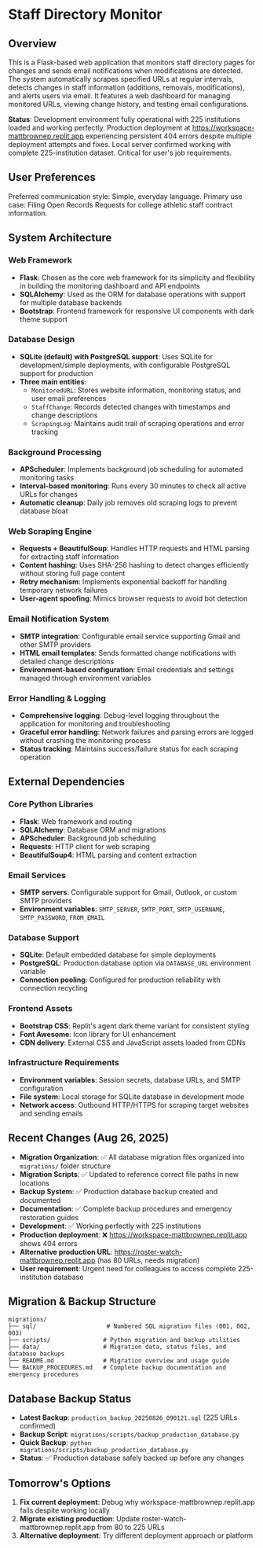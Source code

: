 # Staff Directory Monitor

## Overview

This is a Flask-based web application that monitors staff directory pages for changes and sends email notifications when modifications are detected. The system automatically scrapes specified URLs at regular intervals, detects changes in staff information (additions, removals, modifications), and alerts users via email. It features a web dashboard for managing monitored URLs, viewing change history, and testing email configurations.

**Status**: Development environment fully operational with 225 institutions loaded and working perfectly. Production deployment at https://workspace-mattbrownep.replit.app experiencing persistent 404 errors despite multiple deployment attempts and fixes. Local server confirmed working with complete 225-institution dataset. Critical for user's job requirements.

## User Preferences

Preferred communication style: Simple, everyday language.
Primary use case: Filing Open Records Requests for college athletic staff contract information.

## System Architecture

### Web Framework
- **Flask**: Chosen as the core web framework for its simplicity and flexibility in building the monitoring dashboard and API endpoints
- **SQLAlchemy**: Used as the ORM for database operations with support for multiple database backends
- **Bootstrap**: Frontend framework for responsive UI components with dark theme support

### Database Design
- **SQLite (default) with PostgreSQL support**: Uses SQLite for development/simple deployments, with configurable PostgreSQL support for production
- **Three main entities**:
  - `MonitoredURL`: Stores website information, monitoring status, and user email preferences
  - `StaffChange`: Records detected changes with timestamps and change descriptions
  - `ScrapingLog`: Maintains audit trail of scraping operations and error tracking

### Background Processing
- **APScheduler**: Implements background job scheduling for automated monitoring tasks
- **Interval-based monitoring**: Runs every 30 minutes to check all active URLs for changes
- **Automatic cleanup**: Daily job removes old scraping logs to prevent database bloat

### Web Scraping Engine
- **Requests + BeautifulSoup**: Handles HTTP requests and HTML parsing for extracting staff information
- **Content hashing**: Uses SHA-256 hashing to detect changes efficiently without storing full page content
- **Retry mechanism**: Implements exponential backoff for handling temporary network failures
- **User-agent spoofing**: Mimics browser requests to avoid bot detection

### Email Notification System
- **SMTP integration**: Configurable email service supporting Gmail and other SMTP providers
- **HTML email templates**: Sends formatted change notifications with detailed change descriptions
- **Environment-based configuration**: Email credentials and settings managed through environment variables

### Error Handling & Logging
- **Comprehensive logging**: Debug-level logging throughout the application for monitoring and troubleshooting
- **Graceful error handling**: Network failures and parsing errors are logged without crashing the monitoring process
- **Status tracking**: Maintains success/failure status for each scraping operation

## External Dependencies

### Core Python Libraries
- **Flask**: Web framework and routing
- **SQLAlchemy**: Database ORM and migrations
- **APScheduler**: Background job scheduling
- **Requests**: HTTP client for web scraping
- **BeautifulSoup4**: HTML parsing and content extraction

### Email Services
- **SMTP servers**: Configurable support for Gmail, Outlook, or custom SMTP providers
- **Environment variables**: `SMTP_SERVER`, `SMTP_PORT`, `SMTP_USERNAME`, `SMTP_PASSWORD`, `FROM_EMAIL`

### Database Support
- **SQLite**: Default embedded database for simple deployments
- **PostgreSQL**: Production database option via `DATABASE_URL` environment variable
- **Connection pooling**: Configured for production reliability with connection recycling

### Frontend Assets
- **Bootstrap CSS**: Replit's agent dark theme variant for consistent styling
- **Font Awesome**: Icon library for UI enhancement
- **CDN delivery**: External CSS and JavaScript assets loaded from CDNs

### Infrastructure Requirements
- **Environment variables**: Session secrets, database URLs, and SMTP configuration
- **File system**: Local storage for SQLite database in development mode
- **Network access**: Outbound HTTP/HTTPS for scraping target websites and sending emails

## Recent Changes (Aug 26, 2025)
- **Migration Organization**: ✅ All database migration files organized into `migrations/` folder structure
- **Migration Scripts**: ✅ Updated to reference correct file paths in new locations
- **Backup System**: ✅ Production database backup created and documented
- **Documentation**: ✅ Complete backup procedures and emergency restoration guides
- **Development**: ✅ Working perfectly with 225 institutions
- **Production deployment**: ❌ https://workspace-mattbrownep.replit.app shows 404 errors
- **Alternative production URL**: https://roster-watch-mattbrownep.replit.app (has 80 URLs, needs migration)
- **User requirement**: Urgent need for colleagues to access complete 225-institution database

## Migration & Backup Structure
```
migrations/
├── sql/                    # Numbered SQL migration files (001, 002, 003)
├── scripts/               # Python migration and backup utilities
├── data/                  # Migration data, status files, and database backups
├── README.md              # Migration overview and usage guide
└── BACKUP_PROCEDURES.md   # Complete backup documentation and emergency procedures
```

## Database Backup Status
- **Latest Backup**: `production_backup_20250826_090121.sql` (225 URLs confirmed)
- **Backup Script**: `migrations/scripts/backup_production_database.py`
- **Quick Backup**: `python migrations/scripts/backup_production_database.py`
- **Status**: ✅ Production database safely backed up before any changes

## Tomorrow's Options
1. **Fix current deployment**: Debug why workspace-mattbrownep.replit.app fails despite working locally
2. **Migrate existing production**: Update roster-watch-mattbrownep.replit.app from 80 to 225 URLs
3. **Alternative deployment**: Try different deployment approach or platform